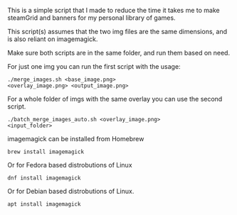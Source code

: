This is a simple script that I made to reduce the time it takes me to make steamGrid and banners for my personal library of games.

This script(s) assumes that the two img files are the same dimensions, and is also reliant on imagemagick.

Make sure both scripts are in the same folder, and run them based on need.



For just one img you can run the first script with the usage:

<code>./merge_images.sh \<base_image.png\> \<overlay_image.png\> \<output_image.png\></code>

For a whole folder of imgs with the same overlay you can use the second script.

<code>./batch_merge_images_auto.sh \<overlay_image.png\> \<input_folder\></code>


imagemagick can be installed from Homebrew

<code>brew install imagemagick</code>

Or for Fedora based distrobutions of Linux

<code>dnf install imagemagick</code>

Or for Debian based distrobutions of Linux. 

<code>apt install imagemagick</code>
